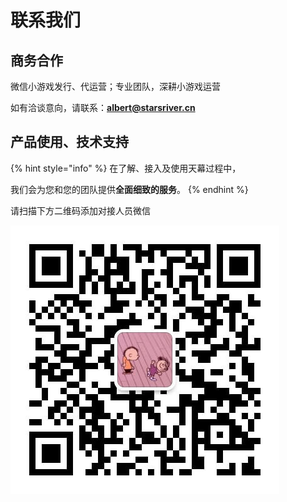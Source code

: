 # 联系我们

## 商务合作

微信小游戏发行、代运营；专业团队，深耕小游戏运营

如有洽谈意向，请联系：**albert@starsriver.cn**

## 产品使用、技术支持

{% hint style="info" %}
在了解、接入及使用天幕过程中，

我们会为您和您的团队提供**全面细致的服务**。
{% endhint %}

请扫描下方二维码添加对接人员微信

![&#x5929;&#x5E55;&#x5BF9;&#x63A5;&#x4EBA;&#x5458;&#x5FAE;&#x4FE1;](.gitbook/assets/wei-xin-tu-pian-20191009150820%20%283%29.jpg)

